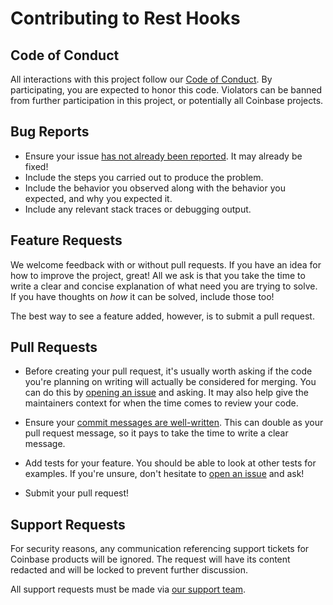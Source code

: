 # Contributing to Rest Hooks

## Code of Conduct

All interactions with this project follow our [Code of Conduct][code-of-conduct].
By participating, you are expected to honor this code. Violators can be banned
from further participation in this project, or potentially all Coinbase projects.

[code-of-conduct]: https://github.com/coinbase/code-of-conduct

## Bug Reports

* Ensure your issue [has not already been reported][1]. It may already be fixed!
* Include the steps you carried out to produce the problem.
* Include the behavior you observed along with the behavior you expected, and
  why you expected it.
* Include any relevant stack traces or debugging output.

## Feature Requests

We welcome feedback with or without pull requests. If you have an idea for how
to improve the project, great! All we ask is that you take the time to write a
clear and concise explanation of what need you are trying to solve. If you have
thoughts on _how_ it can be solved, include those too!

The best way to see a feature added, however, is to submit a pull request.

## Pull Requests

* Before creating your pull request, it's usually worth asking if the code
  you're planning on writing will actually be considered for merging. You can
  do this by [opening an issue][1] and asking. It may also help give the
  maintainers context for when the time comes to review your code.

* Ensure your [commit messages are well-written][2]. This can double as your
  pull request message, so it pays to take the time to write a clear message.

* Add tests for your feature. You should be able to look at other tests for
  examples. If you're unsure, don't hesitate to [open an issue][1] and ask!

* Submit your pull request!

## Support Requests

For security reasons, any communication referencing support tickets for Coinbase
products will be ignored. The request will have its content redacted and will
be locked to prevent further discussion.

All support requests must be made via [our support team][3].

[1]: https://github.com/coinbase/rest-hooks/issues
[2]: https://medium.com/brigade-engineering/the-secrets-to-great-commit-messages-106fc0a92a25
[3]: https://support.coinbase.com/customer/en/portal/articles/2288496-how-can-i-contact-coinbase-support-
